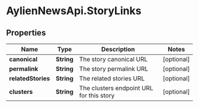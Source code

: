 # AylienNewsApi.StoryLinks

## Properties

Name | Type | Description | Notes
------------ | ------------- | ------------- | -------------
**canonical** | **String** | The story canonical URL | [optional] 
**permalink** | **String** | The story permalink URL | [optional] 
**relatedStories** | **String** | The related stories URL | [optional] 
**clusters** | **String** | The clusters endpoint URL for this story | [optional] 


